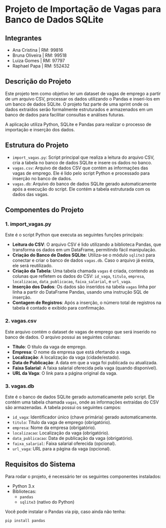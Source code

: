 # Projeto de Importação de Vagas para Banco de Dados SQLite

## Integrantes
- Ana Cristina | RM: 99816
- Bruna Oliveira | RM: 99518
- Luiza Gomes | RM: 97797 
- Raphael Papa | RM: 552432

## Descrição do Projeto

Este projeto tem como objetivo ler um dataset de vagas de emprego a partir de um arquivo CSV, processar os dados utilizando o Pandas e inseri-los em um banco de dados SQLite. O projeto faz parte de uma sprint onde os dados extraídos serão formalmente estruturados e armazenados em um banco de dados para facilitar consultas e análises futuras.

A aplicação utiliza Python, SQLite e Pandas para realizar o processo de importação e inserção dos dados.

## Estrutura do Projeto

- `import_vagas.py`: Script principal que realiza a leitura do arquivo CSV, cria a tabela no banco de dados SQLite e insere os dados no banco.
- `vagas.csv`: Arquivo de dados CSV que contém as informações das vagas de emprego. Ele é lido pelo script Python e processado para inserção no banco de dados.
- `vagas.db`: Arquivo do banco de dados SQLite gerado automaticamente após a execução do script. Ele contém a tabela estruturada com os dados das vagas.

## Componentes do Projeto

### 1. **import_vagas.py**

Este é o script Python que executa as seguintes funções principais:

- **Leitura do CSV**: O arquivo CSV é lido utilizando a biblioteca Pandas, que transforma os dados em um DataFrame, permitindo fácil manipulação.
- **Criação do Banco de Dados SQLite**: Utiliza-se o módulo `sqlite3` para conectar e criar o banco de dados `vagas.db`. Caso o arquivo já exista, ele será reutilizado.
- **Criação da Tabela**: Uma tabela chamada `vagas` é criada, contendo as colunas que refletem os dados do CSV: `id_vaga`, `titulo`, `empresa`, `localizacao`, `data_publicacao`, `faixa_salarial`, e `url_vaga`.
- **Inserção dos Dados**: Os dados são inseridos na tabela `vagas` linha por linha a partir do DataFrame Pandas, usando uma instrução SQL de inserção.
- **Contagem de Registros**: Após a inserção, o número total de registros na tabela é contado e exibido para confirmação.

### 2. **vagas.csv**

Este arquivo contém o dataset de vagas de emprego que será inserido no banco de dados. O arquivo possui as seguintes colunas:

- **Título**: O título da vaga de emprego.
- **Empresa**: O nome da empresa que está ofertando a vaga.
- **Localização**: A localização da vaga (cidade/estado).
- **Data de Publicação**: A data em que a vaga foi publicada ou atualizada.
- **Faixa Salarial**: A faixa salarial oferecida pela vaga (quando disponível).
- **URL da Vaga**: O link para a página original da vaga.

### 3. **vagas.db**

Este é o banco de dados SQLite gerado automaticamente pelo script. Ele contém uma tabela chamada `vagas`, onde as informações extraídas do CSV são armazenadas. A tabela possui os seguintes campos:

- `id_vaga`: Identificador único (chave primária) gerado automaticamente.
- `titulo`: Título da vaga de emprego (obrigatório).
- `empresa`: Nome da empresa (obrigatório).
- `localizacao`: Localização da vaga (obrigatório).
- `data_publicacao`: Data de publicação da vaga (obrigatório).
- `faixa_salarial`: Faixa salarial oferecida (opcional).
- `url_vaga`: URL para a página da vaga (opcional).

## Requisitos do Sistema

Para rodar o projeto, é necessário ter os seguintes componentes instalados:

- Python 3.x
- Bibliotecas:
  - `pandas`
  - `sqlite3` (nativo do Python)

Você pode instalar o Pandas via pip, caso ainda não tenha:

```bash
pip install pandas
